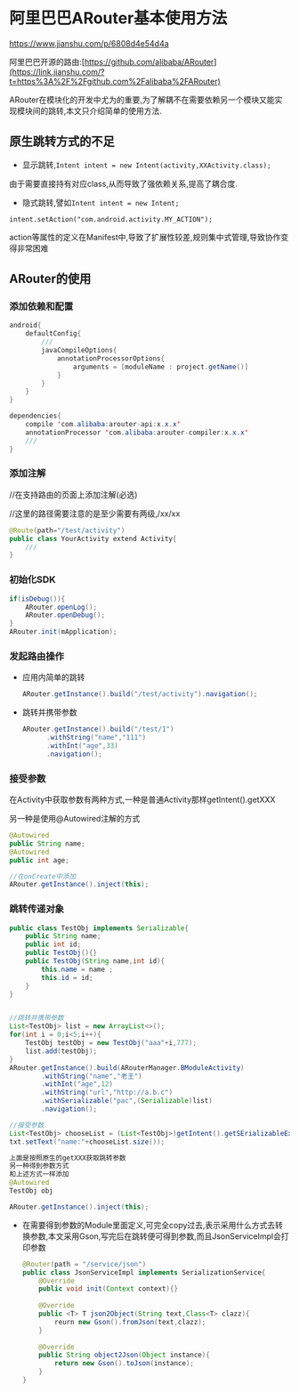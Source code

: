 # 阿里巴巴ARouter基本使用方法

https://www.jianshu.com/p/6808d4e54d4a

阿里巴巴开源的路由:[https://github.com/alibaba/ARouter](https://link.jianshu.com/?t=https%3A%2F%2Fgithub.com%2Falibaba%2FARouter) 

ARouter在模块化的开发中尤为的重要,为了解耦不在需要依赖另一个模块又能实现模块间的跳转,本文只介绍简单的使用方法.

## 原生跳转方式的不足

- 显示跳转,`Intent intent = new Intent(activity,XXActivity.class);`

由于需要直接持有对应class,从而导致了强依赖关系,提高了耦合度.

- 隐式跳转,譬如`Intent intent = new Intent;`

`intent.setAction("com.android.activity.MY_ACTION");`

action等属性的定义在Manifest中,导致了扩展性较差,规则集中式管理,导致协作变得非常困难

## ARouter的使用

### 添加依赖和配置

```java
android{
    defaultConfig{
        ///
        javaCompileOptions{
            annotationProcessorOptions{
                arguments = [moduleName : project.getName()]
            }
        }
    }
}

dependencies{
    compile 'com.alibaba:arouter-api:x.x.x'
    annotationProcessor 'com.alibaba:arouter-compiler:x.x.x'
    ///
}
```

### 添加注解

//在支持路由的页面上添加注解(必选)

//这里的路径需要注意的是至少需要有两级,/xx/xx

```java
@Route(path="/test/activity")
public class YourActivity extend Activity{
    ///
}
```

### 初始化SDK

```java
if(isDebug()){
    ARouter.openLog();
    ARouter.openDebug();
}
ARouter.init(mApplication);
```

### 发起路由操作

- 应用内简单的跳转

  ```java
  ARouter.getInstance().build("/test/activity").navigation();
  ```

- 跳转并携带参数

  ```java
  ARouter.getInstance().build("/test/1")
      	.withString("name","111")
      	.withInt("age",33)
      	.navigation();
  ```

### 接受参数

在Activity中获取参数有两种方式,一种是普通Activity那样getIntent().getXXX

另一种是使用@Autowired注解的方式

```java
@Autowired
public String name;
@Autowired
public int age;

//在onCreate中添加
ARouter.getInstance().inject(this);
```

### 跳转传递对象

```java
public class TestObj implements Serializable{
    public String name;
    public int id;
    public TestObj(){}
    public TestObj(String name,int id){
        this.name = name ;
        this.id = id;
    }    
}


//跳转并携带参数
List<TestObj> list = new ArrayList<>();
for(int i = 0;i<5;i++){
    TestObj testObj = new TestObj("aaa"+i,777);
    list.add(testObj);
}
ARouter.getInstance().build(ARouterManager.BModuleActivity)
    	.withString("name","老王")
    	.withInt("age",12)
    	.withString("url","http://a.b.c")
    	.withSerializable("pac",(Serializable)list)
    	.navigation();

//接受参数
List<TestObj> chooseList = (List<TestObj>)getIntent().getSErializableExtra("pac");
txt.setText("name:"+chooseList.size());
```

```java
上面是按照原生的getXXX获取跳转参数
另一种得到参数方式
和上述方式一样添加
@Autowired
TestObj obj

ARouter.getInstance().inject(this);
```

- 在需要得到参数的Module里面定义,可完全copy过去,表示采用什么方式去转换参数,本文采用Gson,写完后在跳转便可得到参数,而且JsonServiceImpl会打印参数

  ```java
  @Router(path = "/service/json")
  public class JsonServiceImpl implements SerializationService{
      @Override
      public void init(Context context){}
      
      @Override
      public <T> T json2Object(String text,Class<T> clazz){
          reurn new Gson().fromJson(text,clazz);
      }
      
      @Override
      public String object2Json(Object instance){
          return new Gson().toJson(instance);
      }
  }
  ```

  